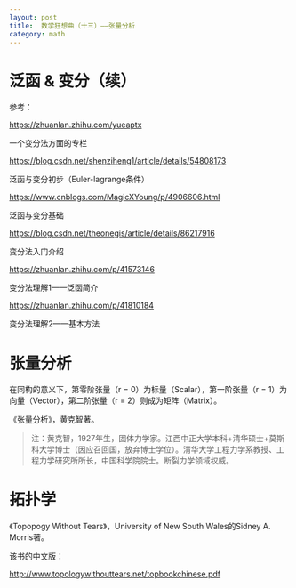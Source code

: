```yaml
---
layout: post
title:  数学狂想曲（十三）——张量分析
category: math 
---
```


# 泛函 & 变分（续）

参考：

https://zhuanlan.zhihu.com/yueaptx

一个变分法方面的专栏

https://blog.csdn.net/shenziheng1/article/details/54808173

泛函与变分初步（Euler-lagrange条件）

https://www.cnblogs.com/MagicXYoung/p/4906606.html

泛函与变分基础

https://blog.csdn.net/theonegis/article/details/86217916

变分法入门介绍

https://zhuanlan.zhihu.com/p/41573146

变分法理解1——泛函简介

https://zhuanlan.zhihu.com/p/41810184

变分法理解2——基本方法

# 张量分析

在同构的意义下，第零阶张量（r = 0）为标量（Scalar），第一阶张量（r = 1）为向量（Vector），第二阶张量（r = 2）则成为矩阵（Matrix）。

《张量分析》，黄克智著。

>注：黄克智，1927年生，固体力学家。江西中正大学本科+清华硕士+莫斯科大学博士（因应召回国，放弃博士学位）。清华大学工程力学系教授、工程力学研究所所长，中国科学院院士。断裂力学领域权威。

# 拓扑学

《Topopogy Without Tears》，University of New South Wales的Sidney A. Morris著。

该书的中文版：

http://www.topologywithouttears.net/topbookchinese.pdf

